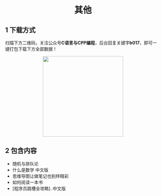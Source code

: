 <h1 align="center">其他</h1>

## 1 下载方式

扫描下方二维码，关注公众号**C语言与CPP编程**，后台回复关键字**b017**，即可一键打包下载下方全部数据！

<p align="center">
    <img src="http://oss.interviewguide.cn/img/202304210025124.jpg" width="260" height="260"></img>
</p>


## 2 包含内容

- 随机与排队论  
- 什么是数学 中文版  
- 思维导图让做笔记也别样精彩 
- 如何阅读一本书 
- [程序员跳槽全攻略]..中文版 